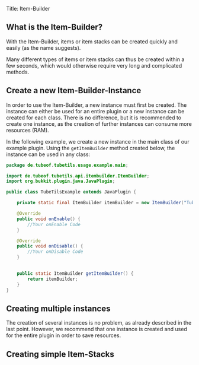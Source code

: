 Title: Item-Builder

## What is the Item-Builder?

With the Item-Builder, items or item stacks can be created quickly and easily (as the name suggests).

Many different types of items or item stacks can thus be created within a few seconds, which would otherwise require very long and complicated methods.

## Create a new Item-Builder-Instance

In order to use the Item-Builder, a new instance must first be created. The instance can either be used for an entire plugin or a new instance can be created for each class. There is no difference, but it is recommended to create one instance, as the creation of further instances can consume more resources (RAM).


In the following example, we create a new instance in the main class of our example plugin. Using the `getItemBuilder` method created below, the instance can be used in any class:

```java
package de.tubeof.tubetils.usage.example.main;

import de.tubeof.tubetils.api.itembuilder.ItemBuilder;
import org.bukkit.plugin.java.JavaPlugin;

public class TubeTilsExample extends JavaPlugin {

    private static final ItemBuilder itemBuilder = new ItemBuilder("TubeTilsExampleItemBuilder");

    @Override
    public void onEnable() {
        //Your onEnable Code
    }

    @Override
    public void onDisable() {
        //Your onDisable Code
    }
    

    public static ItemBuilder getItemBuilder() {
        return itemBuilder;
    }
}
```

## Creating multiple instances

The creation of several instances is no problem, as already described in the last point. However, we recommend that one instance is created and used for the entire plugin in order to save resources.

## Creating simple Item-Stacks

